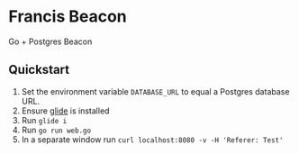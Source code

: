 # Francis Beacon

Go + Postgres Beacon

## Quickstart

1. Set the environment variable `DATABASE_URL` to equal a Postgres database URL.
2. Ensure [glide](https://github.com/Masterminds/glide) is installed
3. Run `glide i`
4. Run `go run web.go`
5. In a separate window run `curl localhost:8080 -v -H 'Referer: Test'`
